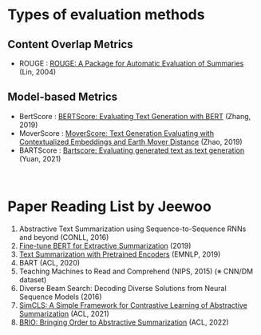 # Types of evaluation methods 
## Content Overlap Metrics
* ROUGE : [ROUGE: A Package for Automatic Evaluation of Summaries](https://aclanthology.org/W04-1013) (Lin, 2004)

## Model-based Metrics
* BertScore : [BERTScore: Evaluating Text Generation with BERT](https://arxiv.org/abs/1904.09675) (Zhang, 2019)
* MoverScore : [MoverScore: Text Generation Evaluating with Contextualized Embeddings and Earth Mover Distance](https://arxiv.org/abs/1909.02622) (Zhao, 2019)
* BARTScore : [Bartscore: Evaluating generated text as text generation](https://arxiv.org/abs/2106.11520) (Yuan, 2021)
<br>

# Paper Reading List by Jeewoo
1) Abstractive Text Summarization using Sequence-to-Sequence RNNs and beyond (CONLL, 2016)
2) [Fine-tune BERT for Extractive Summarization](https://github.com/nlpyang/BertSum) (2019)
3) [Text Summarization with Pretrained Encoders](https://github.com/nlpyang/PreSumm) (EMNLP, 2019)
4) BART (ACL, 2020)
5) Teaching Machines to Read and Comprehend (NIPS, 2015) (※ CNN/DM dataset)
6) Diverse Beam Search: Decoding Diverse Solutions from Neural Sequence Models (2016)
7) [SimCLS: A Simple Framework for Contrastive Learning of Abstractive Summarization](https://github.com/yixinL7/SimCLS) (ACL, 2021)
8) [BRIO: Bringing Order to Abstractive Summarization](https://github.com/yixinL7/BRIO) (ACL, 2022)
